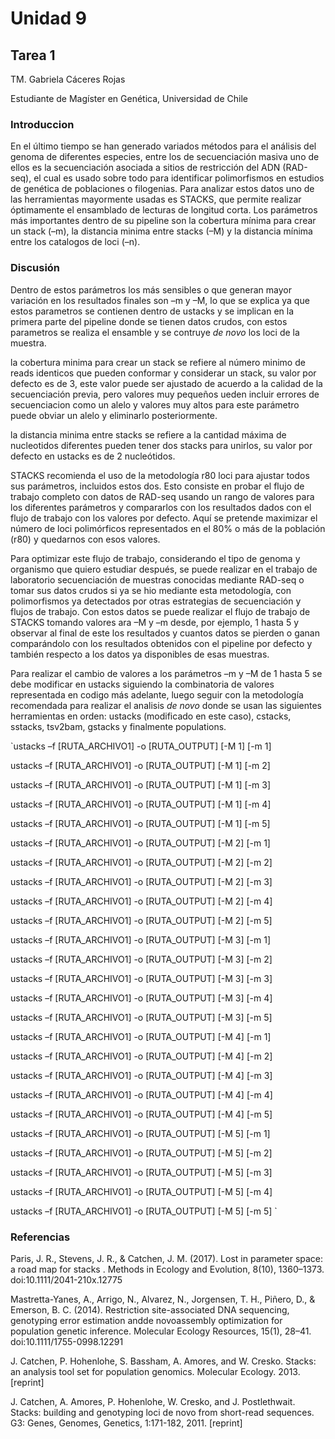 # Unidad 9 
## Tarea 1

TM. Gabriela Cáceres Rojas

Estudiante de Magíster en Genética, Universidad de Chile


### Introduccion

En el último tiempo se han generado variados métodos para el análisis del genoma de diferentes especies, entre los de secuenciación masiva uno de ellos es la secuenciación asociada a sitios de restricción del ADN (RAD-seq), el cual es usado sobre todo para identificar polimorfismos en estudios de genética de poblaciones o filogenias. Para analizar estos datos uno de las herramientas mayormente usadas es STACKS, que permite realizar óptimamente el ensamblado de lecturas de longitud corta. Los parámetros más importantes dentro de su pipeline son la cobertura mínima para crear un stack (–m), la distancia minima entre stacks (–M) y la distancia mínima entre los catalogos de loci (–n).

### Discusión

Dentro de estos parámetros los más sensibles o que generan mayor variación en los resultados finales son –m y –M, lo que se explica ya que estos parametros se contienen dentro de ustacks y se implican en la primera parte del pipeline donde se tienen datos crudos, con estos parametros se realiza el ensamble y se contruye *de novo* los loci de la muestra.

la cobertura minima para crear un stack se refiere al número minimo de reads identicos que pueden conformar y considerar un stack, su valor por defecto es de 3, este valor puede ser ajustado de acuerdo a la calidad de la secuenciación previa, pero valores muy pequeños ueden incluir errores de secuenciacion como un alelo y valores muy altos para este parámetro puede obviar un alelo y eliminarlo posteriormente.

la distancia minima entre stacks se refiere a la cantidad máxima de nucleotidos diferentes pueden tener dos stacks para unirlos, su valor por defecto en ustacks es de 2 nucleótidos. 

STACKS recomienda el uso de la metodología r80 loci para ajustar todos sus parámetros, incluidos estos dos. Esto consiste en probar el flujo de trabajo completo con datos de RAD-seq usando un rango de valores para los diferentes parámetros y compararlos con los resultados dados con el flujo de trabajo con los valores por defecto. Aquí se pretende maximizar el número de loci polimórficos representados en el 80% o más de la población (r80) y quedarnos con esos valores.

Para optimizar este flujo de trabajo, considerando el tipo de genoma y organismo que quiero estudiar después, se puede realizar en el trabajo de laboratorio secuenciación de muestras conocidas mediante RAD-seq o tomar sus datos crudos si ya se hio mediante esta metodología, con polimorfismos ya detectados por otras estrategias de secuenciación y flujos de trabajo. Con estos datos se puede realizar el flujo de trabajo de STACKS tomando valores ara –M y –m desde, por ejemplo, 1 hasta 5 y observar al final de este los resultados y cuantos datos se pierden o ganan comparándolo con los resultados obtenidos con el pipeline por defecto y también respecto a los datos ya disponibles de esas muestras.

Para realizar el cambio de valores a los parámetros –m y –M de 1 hasta 5 se debe modificar en ustacks siguiendo la combinatoria de valores representada en codigo más adelante, luego seguir con la metodología recomendada para realizar el analisis *de novo* donde se usan las siguientes herramientas en orden: ustacks (modificado en este caso), cstacks, sstacks, tsv2bam, gstacks y finalmente populations.

`ustacks –f [RUTA_ARCHIVO1] -o [RUTA_OUTPUT] [-M 1] [-m 1]

ustacks –f [RUTA_ARCHIVO1] -o [RUTA_OUTPUT] [-M 1] [-m 2]

ustacks –f [RUTA_ARCHIVO1] -o [RUTA_OUTPUT] [-M 1] [-m 3]

ustacks –f [RUTA_ARCHIVO1] -o [RUTA_OUTPUT] [-M 1] [-m 4]

ustacks –f [RUTA_ARCHIVO1] -o [RUTA_OUTPUT] [-M 1] [-m 5]

ustacks –f [RUTA_ARCHIVO1] -o [RUTA_OUTPUT] [-M 2] [-m 1]

ustacks –f [RUTA_ARCHIVO1] -o [RUTA_OUTPUT] [-M 2] [-m 2]

ustacks –f [RUTA_ARCHIVO1] -o [RUTA_OUTPUT] [-M 2] [-m 3]

ustacks –f [RUTA_ARCHIVO1] -o [RUTA_OUTPUT] [-M 2] [-m 4]

ustacks –f [RUTA_ARCHIVO1] -o [RUTA_OUTPUT] [-M 2] [-m 5]

ustacks –f [RUTA_ARCHIVO1] -o [RUTA_OUTPUT] [-M 3] [-m 1]

ustacks –f [RUTA_ARCHIVO1] -o [RUTA_OUTPUT] [-M 3] [-m 2]

ustacks –f [RUTA_ARCHIVO1] -o [RUTA_OUTPUT] [-M 3] [-m 3]

ustacks –f [RUTA_ARCHIVO1] -o [RUTA_OUTPUT] [-M 3] [-m 4]

ustacks –f [RUTA_ARCHIVO1] -o [RUTA_OUTPUT] [-M 3] [-m 5]

ustacks –f [RUTA_ARCHIVO1] -o [RUTA_OUTPUT] [-M 4] [-m 1]

ustacks –f [RUTA_ARCHIVO1] -o [RUTA_OUTPUT] [-M 4] [-m 2]

ustacks –f [RUTA_ARCHIVO1] -o [RUTA_OUTPUT] [-M 4] [-m 3]

ustacks –f [RUTA_ARCHIVO1] -o [RUTA_OUTPUT] [-M 4] [-m 4]

ustacks –f [RUTA_ARCHIVO1] -o [RUTA_OUTPUT] [-M 4] [-m 5]

ustacks –f [RUTA_ARCHIVO1] -o [RUTA_OUTPUT] [-M 5] [-m 1]

ustacks –f [RUTA_ARCHIVO1] -o [RUTA_OUTPUT] [-M 5] [-m 2]

ustacks –f [RUTA_ARCHIVO1] -o [RUTA_OUTPUT] [-M 5] [-m 3]

ustacks –f [RUTA_ARCHIVO1] -o [RUTA_OUTPUT] [-M 5] [-m 4]

ustacks –f [RUTA_ARCHIVO1] -o [RUTA_OUTPUT] [-M 5] [-m 5]
`

### Referencias
Paris, J. R., Stevens, J. R., & Catchen, J. M. (2017). Lost in parameter space: a road map for stacks . Methods in Ecology and Evolution, 8(10), 1360–1373. doi:10.1111/2041-210x.12775

Mastretta-Yanes, A., Arrigo, N., Alvarez, N., Jorgensen, T. H., Piñero, D., & Emerson, B. C. (2014). Restriction site-associated DNA sequencing, genotyping error estimation andde novoassembly optimization for population genetic inference. Molecular Ecology Resources, 15(1), 28–41. doi:10.1111/1755-0998.12291 

J. Catchen, P. Hohenlohe, S. Bassham, A. Amores, and W. Cresko. Stacks: an analysis tool set for population genomics. Molecular Ecology. 2013. [reprint]

J. Catchen, A. Amores, P. Hohenlohe, W. Cresko, and J. Postlethwait. Stacks: building and genotyping loci de novo from short-read sequences. G3: Genes, Genomes, Genetics, 1:171-182, 2011. [reprint]
